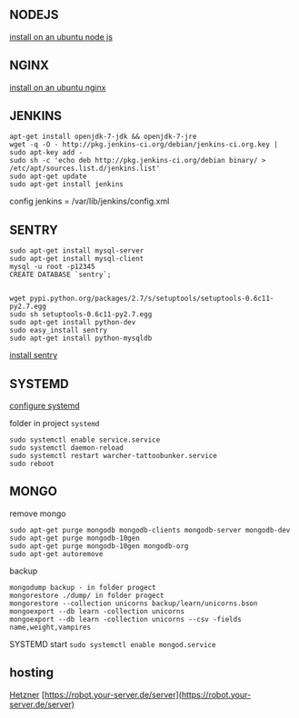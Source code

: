 ## NODEJS
[install on an ubuntu node js](https://www.digitalocean.com/community/tutorials/how-to-install-node-js-on-an-ubuntu-14-04-server)


## NGINX
[install on an ubuntu nginx](https://www.digitalocean.com/community/tutorials/nginx-ubuntu-16-04-ru)


## JENKINS

```
apt-get install openjdk-7-jdk && openjdk-7-jre
wget -q -O - http://pkg.jenkins-ci.org/debian/jenkins-ci.org.key | sudo apt-key add -
sudo sh -c 'echo deb http://pkg.jenkins-ci.org/debian binary/ > /etc/apt/sources.list.d/jenkins.list'
sudo apt-get update
sudo apt-get install jenkins

```

config jenkins = /var/lib/jenkins/config.xml


## SENTRY
```
sudo apt-get install mysql-server
sudo apt-get install mysql-client
mysql -u root -p12345
CREATE DATABASE `sentry`;


wget pypi.python.org/packages/2.7/s/setuptools/setuptools-0.6c11-py2.7.egg
sudo sh setuptools-0.6c11-py2.7.egg
sudo apt-get install python-dev
sudo easy_install sentry
sudo apt-get install python-mysqldb

```

[install sentry](http://sentry.readthedocs.org/en/latest/quickstart)



## SYSTEMD
[configure systemd](https://www.digitalocean.com/community/tutorials/how-to-configure-a-linux-service-to-start-automatically-after-a-crash-or-reboot-part-1-practical-examples)

folder in project `systemd`
```
sudo systemctl enable service.service
sudo systemctl daemon-reload
sudo systemctl restart warcher-tattoobunker.service
sudo reboot
```


## MONGO

remove mongo
```
sudo apt-get purge mongodb mongodb-clients mongodb-server mongodb-dev sudo apt-get purge mongodb-10gen
sudo apt-get purge mongodb-10gen mongodb-org
sudo apt-get autoremove
```

backup
```
mongodump backup - in folder progect
mongorestore ./dump/ in folder progect
mongorestore --collection unicorns backup/learn/unicorns.bson
mongoexport --db learn -collection unicorns
mongoexport --db learn -collection unicorns --csv -fields name,weight,vampires
```

SYSTEMD start
`sudo systemctl enable mongod.service`



## hosting
[Hetzner](www.hetzner.com)
[https://robot.your-server.de/server](https://robot.your-server.de/server)
